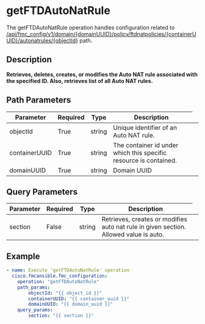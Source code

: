 # getFTDAutoNatRule

The getFTDAutoNatRule operation handles configuration related to [/api/fmc_config/v1/domain/{domainUUID}/policy/ftdnatpolicies/{containerUUID}/autonatrules/{objectId}](/paths//api/fmc_config/v1/domain/{domain_uuid}/policy/ftdnatpolicies/{container_uuid}/autonatrules/{object_id}.md) path.&nbsp;
## Description
**Retrieves, deletes, creates, or modifies the Auto NAT rule associated with the specified ID. Also, retrieves list of all Auto NAT rules.**

## Path Parameters
| Parameter | Required | Type | Description |
| --------- | -------- | ---- | ----------- |
| objectId | True | string <td colspan=3> Unique identifier of an Auto NAT rule. |
| containerUUID | True | string <td colspan=3> The container id under which this specific resource is contained. |
| domainUUID | True | string <td colspan=3> Domain UUID |

## Query Parameters
| Parameter | Required | Type | Description |
| --------- | -------- | ---- | ----------- |
| section | False | string <td colspan=3> Retrieves, creates or modifies auto nat rule in given section. Allowed value is auto. |

## Example
```yaml
- name: Execute 'getFTDAutoNatRule' operation
  cisco.fmcansible.fmc_configuration:
    operation: "getFTDAutoNatRule"
    path_params:
        objectId: "{{ object_id }}"
        containerUUID: "{{ container_uuid }}"
        domainUUID: "{{ domain_uuid }}"
    query_params:
        section: "{{ section }}"

```